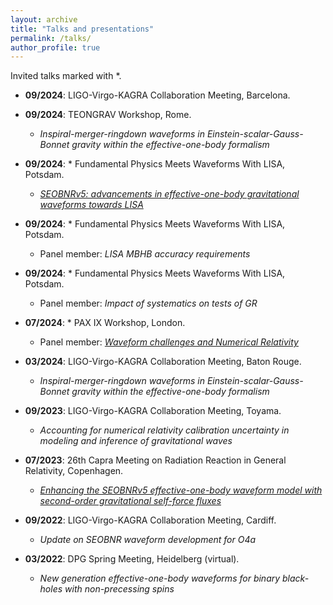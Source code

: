```yaml
---
layout: archive
title: "Talks and presentations"
permalink: /talks/
author_profile: true
---
```


Invited talks marked with *.

- **09/2024**: LIGO-Virgo-KAGRA Collaboration Meeting, Barcelona.

- **09/2024**: TEONGRAV Workshop, Rome.
  - *Inspiral-merger-ringdown waveforms in Einstein-scalar-Gauss-Bonnet gravity within the effective-one-body formalism*

- **09/2024**: * Fundamental Physics Meets Waveforms With LISA, Potsdam.
  - [*SEOBNRv5: advancements in effective-one-body gravitational waveforms towards LISA*](https://workshops.aei.mpg.de/fpmeetswavelisa/wp-content/uploads/sites/41/2024/02/Lorenzo-Pompili.pdf)

- **09/2024**: * Fundamental Physics Meets Waveforms With LISA, Potsdam.
  - Panel member: *LISA MBHB accuracy requirements*

- **09/2024**: * Fundamental Physics Meets Waveforms With LISA, Potsdam.
  - Panel member: *Impact of systematics on tests of GR*

- **07/2024**: * PAX IX Workshop, London.
  - Panel member: [*Waveform challenges and Numerical Relativity*](https://indico.kcl.ac.uk/event/484/contributions/3570/attachments/761/892/Waveform%20challenges%20and%20numerical%20relativity.pdf)

- **03/2024**: LIGO-Virgo-KAGRA Collaboration Meeting, Baton Rouge.
  - *Inspiral-merger-ringdown waveforms in Einstein-scalar-Gauss-Bonnet gravity within the effective-one-body formalism*

- **09/2023**: LIGO-Virgo-KAGRA Collaboration Meeting, Toyama.
  - *Accounting for numerical relativity calibration uncertainty in modeling and inference of gravitational waves*

- **07/2023**: 26th Capra Meeting on Radiation Reaction in General Relativity, Copenhagen.
  - [*Enhancing the SEOBNRv5 effective-one-body waveform model with second-order gravitational self-force fluxes*](https://indico.nbi.ku.dk/event/1894/contributions/14663/attachments/4465/7095/07_05_LorenzoPompili.pdf)

- **09/2022**: LIGO-Virgo-KAGRA Collaboration Meeting, Cardiff.
  - *Update on SEOBNR waveform development for O4a*

- **03/2022**: DPG Spring Meeting, Heidelberg (virtual).
  - *New generation effective-one-body waveforms for binary black-holes with non-precessing spins*